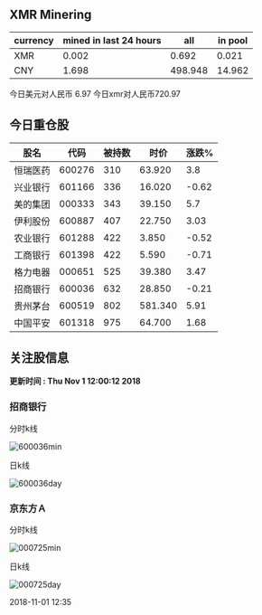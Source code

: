 ## XMR Minering

|currency|mined in last 24 hours|all|in pool|
|---|---|---|---|
|XMR|0.002|0.692|0.021|
|CNY|1.698|498.948|14.962|

今日美元对人民币 6.97	今日xmr对人民币720.97


## 今日重仓股 

|股名|代码|被持数|时价|涨跌%|
|---|---|---|---|---|
|恒瑞医药|600276|310|63.920|3.8|
|兴业银行|601166|336|16.020|-0.62|
|美的集团|000333|343|39.150|5.7|
|伊利股份|600887|407|22.750|3.03|
|农业银行|601288|422|3.850|-0.52|
|工商银行|601398|422|5.590|-0.71|
|格力电器|000651|525|39.380|3.47|
|招商银行|600036|632|28.850|-0.21|
|贵州茅台|600519|802|581.340|5.91|
|中国平安|601318|975|64.700|1.68|

## 关注股信息
**更新时间 : Thu Nov  1 12:00:12 2018**
### 招商银行 
分时k线

![600036min](http://image.sinajs.cn/newchart/min/n/sh600036.gif)

日k线

![600036day](http://image.sinajs.cn/newchart/daily/n/sh600036.gif)

### 京东方Ａ 
分时k线

![000725min](http://image.sinajs.cn/newchart/min/n/sz000725.gif)

日k线

![000725day](http://image.sinajs.cn/newchart/daily/n/sz000725.gif)

2018-11-01 12:35